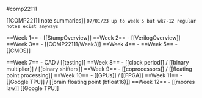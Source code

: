 #comp22111

[[COMP22111 note summaries]] `07/01/23 up to week 5 but wk7-12 regular notes exist anyways`

==Week 1== - [[StumpOverview]]
==Week 2== - [[VerilogOverview]]
==Week 3== - [[COMP22111/Week3]]
==Week 4== - 
==Week 5== - [[CMOS]]

==Week 7== - CAD / [[testing]]
==Week 8== - [[clock period]] / [[binary multiplier]] / [[binary shifters]]
==Week 9== - [[coprocessors]] / [[floating point processing]] 
==Week 10== - [[GPUs]] / [[FPGA]]
==Week 11== - [[Google TPU]] / [[brain floating point (bfloat16)]]
==Week 12== - [[moores law]]
[[Google TPU]]